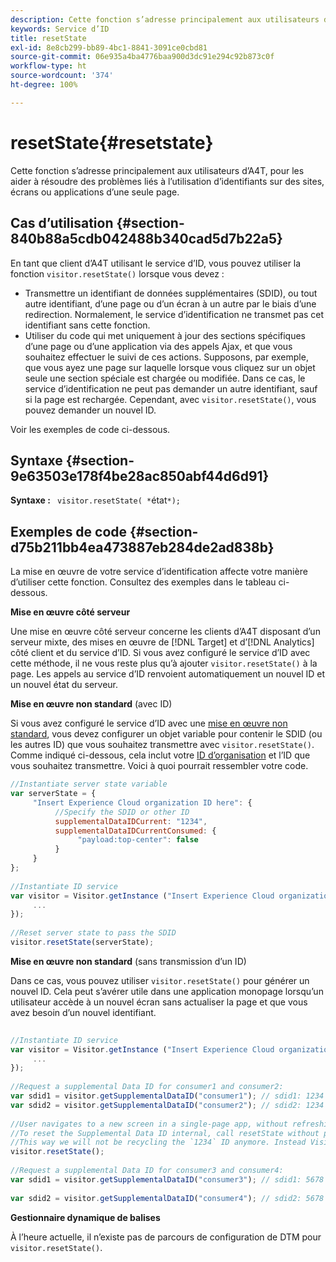 ```yaml
---
description: Cette fonction s’adresse principalement aux utilisateurs d’A4T, pour les aider à résoudre des problèmes liés à l’utilisation d’identifiants sur des sites, écrans ou applications d’une seule page.
keywords: Service d’ID
title: resetState
exl-id: 8e8cb299-bb89-4bc1-8841-3091ce0cbd81
source-git-commit: 06e935a4ba4776baa900d3dc91e294c92b873c0f
workflow-type: ht
source-wordcount: '374'
ht-degree: 100%

---
```


# resetState{#resetstate}

Cette fonction s’adresse principalement aux utilisateurs d’A4T, pour les aider à résoudre des problèmes liés à l’utilisation d’identifiants sur des sites, écrans ou applications d’une seule page.

## Cas d’utilisation {#section-840b88a5cdb042488b340cad5d7b22a5}

En tant que client d’A4T utilisant le service d’ID, vous pouvez utiliser la fonction `visitor.resetState()` lorsque vous devez :

* Transmettre un identifiant de données supplémentaires (SDID), ou tout autre identifiant, dʼune page ou dʼun écran à un autre par le biais dʼune redirection. Normalement, le service dʼidentification ne transmet pas cet identifiant sans cette fonction.
* Utiliser du code qui met uniquement à jour des sections spécifiques dʼune page ou dʼune application via des appels Ajax, et que vous souhaitez effectuer le suivi de ces actions. Supposons, par exemple, que vous ayez une page sur laquelle lorsque vous cliquez sur un objet seule une section spéciale est chargée ou modifiée. Dans ce cas, le service dʼidentification ne peut pas demander un autre identifiant, sauf si la page est rechargée. Cependant, avec `visitor.resetState()`, vous pouvez demander un nouvel ID.

Voir les exemples de code ci-dessous.

## Syntaxe {#section-9e63503e178f4be28ac850abf44d6d91}

**Syntaxe :** ` visitor.resetState( *`état`*);`

## Exemples de code {#section-d75b211bb4ea473887eb284de2ad838b}

La mise en œuvre de votre service dʼidentification affecte votre manière dʼutiliser cette fonction. Consultez des exemples dans le tableau ci-dessous.

**Mise en œuvre côté serveur**

Une mise en œuvre côté serveur concerne les clients d’A4T disposant d’un serveur mixte, des mises en œuvre de [!DNL Target] et d’[!DNL Analytics] côté client et du service d’ID. Si vous avez configuré le service d’ID avec cette méthode, il ne vous reste plus qu’à ajouter `visitor.resetState()` à la page. Les appels au service d’ID renvoient automatiquement un nouvel ID et un nouvel état du serveur.

**Mise en œuvre non standard** (avec ID)

Si vous avez configuré le service d’ID avec une [mise en œuvre non standard](../../implementation-guides/implementation-guides.md#section-2c4f2db1f9704315a7cccab6d2e07113), vous devez configurer un objet variable pour contenir le SDID (ou les autres ID) que vous souhaitez transmettre avec `visitor.resetState()`. Comme indiqué ci-dessous, cela inclut votre [ID d’organisation](../../reference/requirements.md#section-a02f537129a64ffbb690d5738d360c26) et l’ID que vous souhaitez transmettre. Voici à quoi pourrait ressembler votre code.

```js
//Instantiate server state variable 
var serverState = { 
     "Insert Experience Cloud organization ID here": { 
          //Specify the SDID or other ID 
          supplementalDataIDCurrent: "1234", 
          supplementalDataIDCurrentConsumed: { 
               "payload:top-center": false 
          } 
     } 
}; 
 
//Instantiate ID service 
var visitor = Visitor.getInstance ("Insert Experience Cloud organization ID here", { 
     ... 
}); 
 
//Reset server state to pass the SDID 
visitor.resetState(serverState);
```

**Mise en œuvre non standard** (sans transmission d’un ID)

Dans ce cas, vous pouvez utiliser `visitor.resetState()` pour générer un nouvel ID. Cela peut sʼavérer utile dans une application monopage lorsquʼun utilisateur accède à un nouvel écran sans actualiser la page et que vous avez besoin dʼun nouvel identifiant.

```js
 
//Instantiate ID service 
var visitor = Visitor.getInstance ("Insert Experience Cloud organization ID here", { 
     ... 
}); 
 
//Request a supplemental Data ID for consumer1 and consumer2: 
var sdid1 = visitor.getSupplementalDataID("consumer1"); // sdid1: 1234 
var sdid2 = visitor.getSupplementalDataID("consumer2"); // sdid2: 1234 
 
//User navigates to a new screen in a single-page app, without refreshing the page. 
//To reset the Supplemental Data ID internal, call resetState without passing any parameters. 
//This way we will not be recycling the `1234` ID anymore. Instead Visitor will generate a new supplemental Data ID going forward. 
visitor.resetState(); 
 
//Request a supplemental Data ID for consumer3 and consumer4: 
var sdid1 = visitor.getSupplementalDataID("consumer3"); // sdid1: 5678 
 
var sdid2 = visitor.getSupplementalDataID("consumer4"); // sdid2: 5678
```

**Gestionnaire dynamique de balises**

À l’heure actuelle, il n’existe pas de parcours de configuration de DTM pour `visitor.resetState()`.
